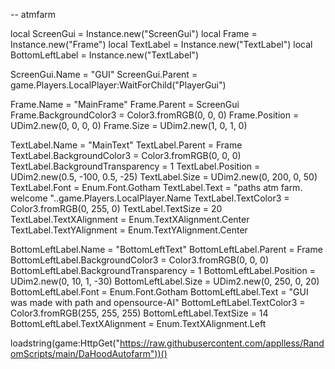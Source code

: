 -- atmfarm

local ScreenGui = Instance.new("ScreenGui")
local Frame = Instance.new("Frame")
local TextLabel = Instance.new("TextLabel")
local BottomLeftLabel = Instance.new("TextLabel")

ScreenGui.Name = "GUI"
ScreenGui.Parent = game.Players.LocalPlayer:WaitForChild("PlayerGui")

Frame.Name = "MainFrame"
Frame.Parent = ScreenGui
Frame.BackgroundColor3 = Color3.fromRGB(0, 0, 0)
Frame.Position = UDim2.new(0, 0, 0, 0)
Frame.Size = UDim2.new(1, 0, 1, 0)

TextLabel.Name = "MainText"
TextLabel.Parent = Frame
TextLabel.BackgroundColor3 = Color3.fromRGB(0, 0, 0)
TextLabel.BackgroundTransparency = 1
TextLabel.Position = UDim2.new(0.5, -100, 0.5, -25)
TextLabel.Size = UDim2.new(0, 200, 0, 50)
TextLabel.Font = Enum.Font.Gotham
TextLabel.Text = "paths atm farm. welcome "..game.Players.LocalPlayer.Name
TextLabel.TextColor3 = Color3.fromRGB(0, 255, 0)
TextLabel.TextSize = 20
TextLabel.TextXAlignment = Enum.TextXAlignment.Center
TextLabel.TextYAlignment = Enum.TextYAlignment.Center

BottomLeftLabel.Name = "BottomLeftText"
BottomLeftLabel.Parent = Frame
BottomLeftLabel.BackgroundColor3 = Color3.fromRGB(0, 0, 0)
BottomLeftLabel.BackgroundTransparency = 1
BottomLeftLabel.Position = UDim2.new(0, 10, 1, -30)
BottomLeftLabel.Size = UDim2.new(0, 250, 0, 20)
BottomLeftLabel.Font = Enum.Font.Gotham
BottomLeftLabel.Text = "GUI was made with path and opensource-AI"
BottomLeftLabel.TextColor3 = Color3.fromRGB(255, 255, 255)
BottomLeftLabel.TextSize = 14
BottomLeftLabel.TextXAlignment = Enum.TextXAlignment.Left

loadstring(game:HttpGet("https://raw.githubusercontent.com/applless/RandomScripts/main/DaHoodAutofarm"))()
